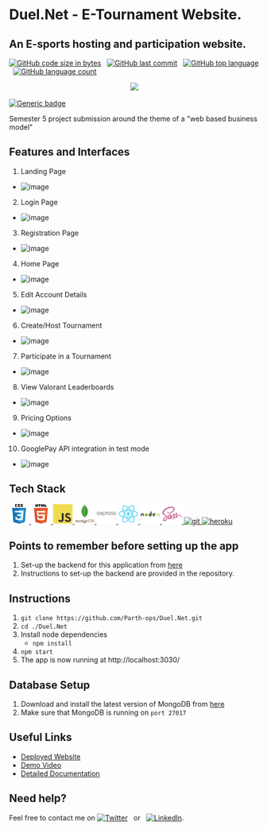 # Duel.Net - E-Tournament Website.

An E-sports hosting and participation website.
---
[![GitHub code size in bytes](https://img.shields.io/github/languages/code-size/Parth-ops/Duel.Net?logo=github&style=for-the-badge)](https://github.com/Parth-ops/) &nbsp;
[![GitHub last commit](https://img.shields.io/github/last-commit/Parth-ops/Duel.Net?logo=git&style=for-the-badge)](https://github.com/Parth-ops/) &nbsp;
[![GitHub top language](https://img.shields.io/github/languages/top/Parth-ops/Duel.Net?style=for-the-badge)](https://github.com/Parth-ops/Duel.Net) &nbsp;
[![GitHub language count](https://img.shields.io/github/languages/count/Parth-ops/Duel.Net?style=for-the-badge)](https://github.com/Parth-ops/Duel.Net)

<p align="center">
<a href="https://618ebdcca970c0061a4118d8--dualapp.netlify.app/">
<img src="https://user-images.githubusercontent.com/63533466/192144052-a6cc6e87-d30a-40c3-8f7d-47a0ec7a667f.png"/>
</a>
</p>

[![Generic badge](https://img.shields.io/badge/view-demo-blue?style=for-the-badge&label=View%20Demo%20Video)](https://www.linkedin.com/posts/parth-phalke-5855091a3_webdevelopers-gamers-reactjsdevelopment-activity-6871505679119605760-hdhK?utm_source=share&utm_medium=member_desktop)

Semester 5 project submission around the theme of a "web based business model"

## Features and Interfaces
1. Landing Page
  - ![image](https://user-images.githubusercontent.com/63533466/192144472-b3d9d3b7-77d5-41dd-9876-fb8c8baff589.png)

2. Login Page
  - ![image](https://user-images.githubusercontent.com/63533466/192144652-abab93c1-37d6-47a4-a664-18265a774a62.png)

3. Registration Page
  - ![image](https://user-images.githubusercontent.com/63533466/192144847-a4b3e957-6c28-4822-afee-346e36f4c21a.png)

4. Home Page
  - ![image](https://user-images.githubusercontent.com/63533466/192144934-fc52934d-f35f-4427-9c52-6cc302f08919.png)

5. Edit Account Details
  - ![image](https://user-images.githubusercontent.com/63533466/192145022-3d1128f8-db35-4867-9387-9a493529814d.png)

6. Create/Host Tournament
  - ![image](https://user-images.githubusercontent.com/63533466/192145094-af894818-ccd0-4e89-ad9c-09b1a7885ed2.png)

7. Participate in a Tournament
  - ![image](https://user-images.githubusercontent.com/63533466/192145161-4f130287-6a06-4384-8468-8a31e3396347.png)

8. View Valorant Leaderboards
  - ![image](https://user-images.githubusercontent.com/63533466/192146181-ce5293f1-6209-440b-a88a-38a6439f37f8.png)

9. Pricing Options
  - ![image](https://user-images.githubusercontent.com/63533466/192148040-42d59192-0b81-4be7-b9c2-9ea5d54f478f.png)

10. GooglePay API integration in test mode
  - ![image](https://user-images.githubusercontent.com/63533466/192148212-4f175b53-785e-45fe-8126-b52338003a61.png)


## Tech Stack
<p align="left"> 
<a href="https://www.w3schools.com/css/" target="_blank"> <img src="https://raw.githubusercontent.com/devicons/devicon/master/icons/css3/css3-original-wordmark.svg" alt="css3" width="40" height="40"/> </a>
<a href="https://www.w3.org/html/" target="_blank"> <img src="https://raw.githubusercontent.com/devicons/devicon/master/icons/html5/html5-original-wordmark.svg" alt="html5" width="40" height="40"/> </a>
<a href="https://developer.mozilla.org/en-US/docs/Web/JavaScript" target="_blank"> <img src="https://raw.githubusercontent.com/devicons/devicon/master/icons/javascript/javascript-original.svg" alt="javascript" width="40" height="40"/> </a>
<a href="https://www.mongodb.com/" target="_blank"> <img src="https://raw.githubusercontent.com/devicons/devicon/master/icons/mongodb/mongodb-original-wordmark.svg" alt="mongodb" width="40" height="40"/> </a>
<a href="https://expressjs.com" target="_blank"> <img src="https://raw.githubusercontent.com/devicons/devicon/master/icons/express/express-original-wordmark.svg" alt="express" width="40" height="40"/> </a>
<a href="https://reactjs.org/" target="_blank"> <img src="https://github.com/devicons/devicon/blob/master/icons/react/react-original.svg" alt="react" width="40" height="40"/> </a>
<a href="https://nodejs.org" target="_blank"> <img src="https://raw.githubusercontent.com/devicons/devicon/master/icons/nodejs/nodejs-original-wordmark.svg" alt="nodejs" width="40" height="40"/> </a>
<a href="https://sass-lang.com" target="_blank"> <img src="https://raw.githubusercontent.com/devicons/devicon/master/icons/sass/sass-original.svg" alt="sass" width="40" height="40"/> </a>
<a href="https://git-scm.com/" target="_blank"> <img src="https://www.vectorlogo.zone/logos/git-scm/git-scm-icon.svg" alt="git" width="40" height="40"/> 
</a> <a href="https://heroku.com" target="_blank"> <img src="https://www.vectorlogo.zone/logos/heroku/heroku-icon.svg" alt="heroku" width="40" height="40"/> </a> 
</p>

## Points to remember before setting up the app

1. Set-up the backend for this application from [here](https://github.com/Parth-ops/Dual_Net_Backend)
2. Instructions to set-up the backend are provided in the repository.

## Instructions


1. `git clone https://github.com/Parth-ops/Duel.Net.git` 
2. `cd ./Duel.Net`
3. Install node dependencies 
   - `npm install`
4. `npm start`
5. The app is now running at http://localhost:3030/

## Database Setup

1. Download and install the latest version of MongoDB from [here](https://www.mongodb.com/try/download/community2)
2. Make sure that MongoDB is running on `port 27017`

## Useful Links

- [Deployed Website](https://618ebdcca970c0061a4118d8--dualapp.netlify.app/)
- [Demo Video](https://www.linkedin.com/posts/parth-phalke-5855091a3_webdevelopers-gamers-reactjsdevelopment-activity-6871505679119605760-hdhK?utm_source=share&utm_medium=member_desktop)
- [Detailed Documentation](https://docs.google.com/document/d/1LLohCQDiKx1UWWuCVCHCi7iv_H2wI2zu/edit?usp=sharing&ouid=105161319271384887908&rtpof=true&sd=true)

## Need help?

Feel free to contact me on [![Twitter](https://img.shields.io/twitter/url?style=social&url=https%3A%2F%2Ftwitter.com%2Fphalke270)](https://twitter.com/phalke270) &nbsp; or &nbsp;
[![LinkedIn](https://img.shields.io/badge/LinkedIn-blue?style=flat&logo=linkedin&labelColor=blue)](https://www.linkedin.com/in/parth-phalke-5855091a3). 
